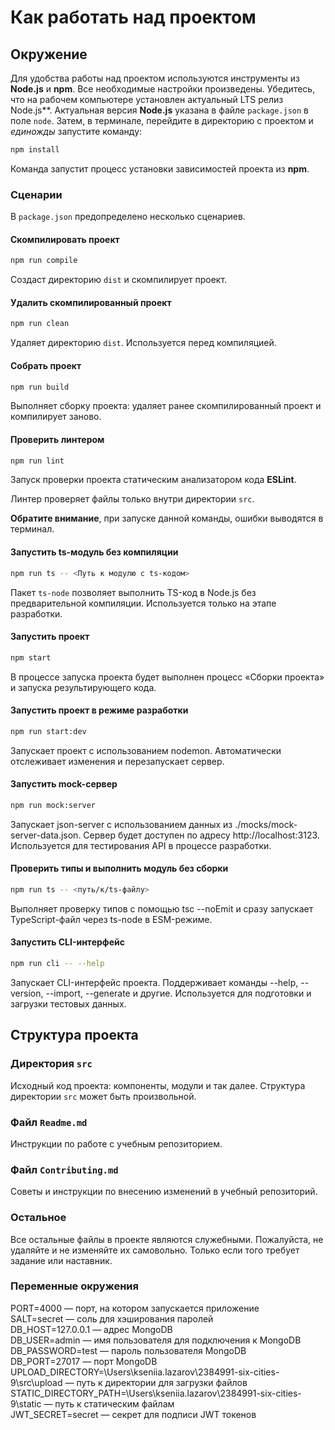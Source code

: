 # Как работать над проектом

## Окружение

Для удобства работы над проектом используются инструменты из **Node.js** и **npm**. Все необходимые настройки произведены. Убедитесь, что на рабочем компьютере установлен актуальный LTS релиз Node.js**. Актуальная версия **Node.js** указана в файле `package.json` в поле `node`. Затем, в терминале, перейдите в директорию с проектом и _единожды_ запустите команду:

```bash
npm install
```

Команда запустит процесс установки зависимостей проекта из **npm**.

### Сценарии

В `package.json` предопределено несколько сценариев.

#### Скомпилировать проект

```bash
npm run compile
```

Создаст директорию `dist` и скомпилирует проект.

#### Удалить скомпилированный проект

```bash
npm run clean
```

Удаляет директорию `dist`. Используется перед компиляцией.

#### Собрать проект

```bash
npm run build
```

Выполняет сборку проекта: удаляет ранее скомпилированный проект и компилирует заново.

#### Проверить линтером

```bash
npm run lint
```

Запуск проверки проекта статическим анализатором кода **ESLint**.

Линтер проверяет файлы только внутри директории `src`.

**Обратите внимание**, при запуске данной команды, ошибки выводятся в терминал.

#### Запустить ts-модуль без компиляции

```bash
npm run ts -- <Путь к модулю с ts-кодом>
```

Пакет `ts-node` позволяет выполнить TS-код в Node.js без предварительной компиляции. Используется только на этапе разработки.

#### Запустить проект

```bash
npm start
```

В процессе запуска проекта будет выполнен процесс «Сборки проекта» и запуска результирующего кода.

#### Запустить проект в режиме разработки
```bash
npm run start:dev
```

Запускает проект с использованием nodemon. Автоматически отслеживает изменения и перезапускает сервер.

#### Запустить mock-сервер
```bash
npm run mock:server
```

Запускает json-server с использованием данных из ./mocks/mock-server-data.json.
Сервер будет доступен по адресу http://localhost:3123. Используется для тестирования API в процессе разработки.

#### Проверить типы и выполнить модуль без сборки
```bash
npm run ts -- <путь/к/ts-файлу>
```

Выполняет проверку типов с помощью tsc --noEmit и сразу запускает TypeScript-файл через ts-node в ESM-режиме.

#### Запустить CLI-интерфейс
```bash
npm run cli -- --help
```

Запускает CLI-интерфейс проекта. Поддерживает команды --help, --version, --import, --generate и другие. Используется для подготовки и загрузки тестовых данных.

## Структура проекта

### Директория `src`

Исходный код проекта: компоненты, модули и так далее. Структура директории `src` может быть произвольной.

### Файл `Readme.md`

Инструкции по работе с учебным репозиторием.

### Файл `Contributing.md`

Советы и инструкции по внесению изменений в учебный репозиторий.

### Остальное

Все остальные файлы в проекте являются служебными. Пожалуйста, не удаляйте и не изменяйте их самовольно. Только если того требует задание или наставник.

### Переменные окружения

PORT=4000 — порт, на котором запускается приложение  
SALT=secret — соль для хэширования паролей  
DB_HOST=127.0.0.1 — адрес MongoDB  
DB_USER=admin — имя пользователя для подключения к MongoDB  
DB_PASSWORD=test — пароль пользователя MongoDB  
DB_PORT=27017 — порт MongoDB  
UPLOAD_DIRECTORY=\Users\kseniia.lazarov\2384991-six-cities-9\src\upload — путь к директории для загрузки файлов  
STATIC_DIRECTORY_PATH=\Users\kseniia.lazarov\2384991-six-cities-9\static — путь к статическим файлам  
JWT_SECRET=secret — секрет для подписи JWT токенов  
